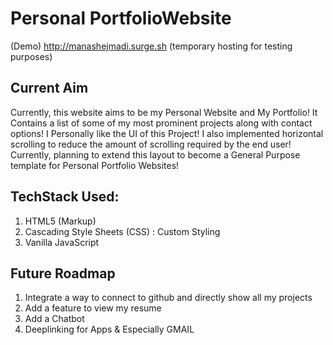 # Personal PortfolioWebsite

(Demo) http://manashejmadi.surge.sh (temporary hosting for testing purposes)

## Current Aim
  Currently, this website aims to be my Personal Website and My Portfolio! It Contains a list of some of my most prominent projects along with contact options!
  I Personally like the UI of this Project! I also implemented horizontal scrolling to reduce the amount of scrolling required by the end user!
  Currently, planning to extend this layout to become a General Purpose template for Personal Portfolio Websites!

## TechStack Used:
  1. HTML5 (Markup)
  2. Cascading Style Sheets (CSS) : Custom Styling
  3. Vanilla JavaScript
  
 ## Future Roadmap
 
  1. Integrate a way to connect to github and directly show all my projects
  2. Add a feature to view my resume
  3. Add a Chatbot
  4. Deeplinking for Apps & Especially GMAIL
